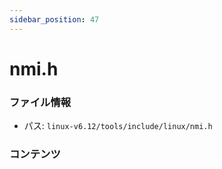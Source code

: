 ```yaml
---
sidebar_position: 47
---
```

# nmi.h

### ファイル情報

- パス: `linux-v6.12/tools/include/linux/nmi.h`

### コンテンツ

```h

```
